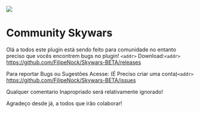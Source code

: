 ![](https://i.imgur.com/zmw4vJ5.png)

#       Community Skywars

Olá a todos este plugin está sendo feito para comunidade
no entanto preciso que vocês encontrem bugs no plugin!
`<addr>`
Download:`<addr>`
https://github.com/FilipeNock/Skywars-BETA/releases

Para reportar Bugs ou Sugestões Acesse: (É Preciso criar uma conta)`<addr>`
https://github.com/FilipeNock/Skywars-BETA/issues

Qualquer comentario Inapropriado será relativamente ignorado!

Agradeço desde já, a todos que irão colaborar!
